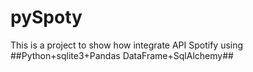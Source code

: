 # pySpoty
This is a project to show how integrate API Spotify using ##Python+sqlite3+Pandas DataFrame+SqlAlchemy##
